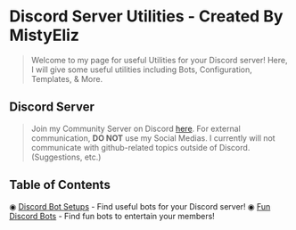 # Discord Server Utilities - Created By MistyEliz
> Welcome to my page for useful Utilities for your Discord server!
> Here, I will give some useful utilities including Bots, Configuration, Templates, & More.

## Discord Server

> Join my Community Server on Discord [here](https://discord.gg/qUAZbETfAu).
> For external communication, __DO NOT__ use my Social Medias. I currently will not communicate with github-related topics outside of Discord. (Suggestions, etc.)

## Table of Contents

◉ [Discord Bot Setups](https://github.com/MistyEliz/discord-server-utilities/tree/main/bots) - Find useful bots for your Discord server!
◉ [Fun Discord Bots](https://github.com/MistyEliz/discord-server-utilities/tree/main/fun%20bots) - Find fun bots to entertain your members!
